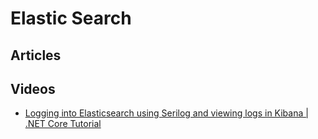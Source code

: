 # Elastic Search

## Articles

## Videos
- [Logging into Elasticsearch using Serilog and viewing logs in Kibana | .NET Core Tutorial](https://www.youtube.com/watch?v=0acSdHJfk64)